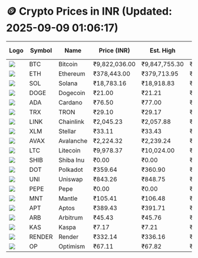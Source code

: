 # 🪙 Crypto Prices in INR (Updated: 2025-09-09 01:06:17)

| Logo | Symbol | Name       | Price (INR) | Est. High | Est. Low | Gross Profit | Fees | Net Profit | ROI % |
|------|--------|------------|-------------|-----------|----------|---------------|------|-------------|--------|
| ![](https://coin-images.coingecko.com/coins/images/1/large/bitcoin.png?1696501400) | BTC    | Bitcoin    | ₹9,822,036.00 | ₹9,847,755.30 | ₹9,796,316.70 | ₹525.08 | ₹200.00 | ₹325.08 | 0.33% |
| ![](https://coin-images.coingecko.com/coins/images/279/large/ethereum.png?1696501628) | ETH    | Ethereum   | ₹378,443.00 | ₹379,713.95 | ₹377,172.05 | ₹673.94 | ₹200.00 | ₹473.94 | 0.47% |
| ![](https://coin-images.coingecko.com/coins/images/4128/large/solana.png?1718769756) | SOL    | Solana     | ₹18,783.16 | ₹18,918.83 | ₹18,647.49 | ₹1,455.09 | ₹200.00 | ₹1,255.09 | 1.26% |
| ![](https://coin-images.coingecko.com/coins/images/5/large/dogecoin.png?1696501409) | DOGE   | Dogecoin   | ₹21.00 | ₹21.21 | ₹20.79 | ₹2,020.20 | ₹200.00 | ₹1,820.20 | 1.82% |
| ![](https://coin-images.coingecko.com/coins/images/975/large/cardano.png?1696502090) | ADA    | Cardano    | ₹76.50 | ₹77.00 | ₹76.00 | ₹1,310.49 | ₹200.00 | ₹1,110.49 | 1.11% |
| ![](https://coin-images.coingecko.com/coins/images/1094/large/tron-logo.png?1696502193) | TRX    | TRON       | ₹29.10 | ₹29.17 | ₹29.03 | ₹485.71 | ₹200.00 | ₹285.71 | 0.29% |
| ![](https://coin-images.coingecko.com/coins/images/877/large/chainlink-new-logo.png?1696502009) | LINK   | Chainlink  | ₹2,045.23 | ₹2,057.88 | ₹2,032.58 | ₹1,244.38 | ₹200.00 | ₹1,044.38 | 1.04% |
| ![](https://coin-images.coingecko.com/coins/images/100/large/fmpFRHHQ_400x400.jpg?1735231350) | XLM    | Stellar    | ₹33.11 | ₹33.43 | ₹32.79 | ₹1,939.50 | ₹200.00 | ₹1,739.50 | 1.74% |
| ![](https://coin-images.coingecko.com/coins/images/12559/large/Avalanche_Circle_RedWhite_Trans.png?1696512369) | AVAX   | Avalanche  | ₹2,224.32 | ₹2,239.24 | ₹2,209.40 | ₹1,350.64 | ₹200.00 | ₹1,150.64 | 1.15% |
| ![](https://coin-images.coingecko.com/coins/images/2/large/litecoin.png?1696501400) | LTC    | Litecoin   | ₹9,978.37 | ₹10,024.00 | ₹9,932.74 | ₹918.87 | ₹200.00 | ₹718.87 | 0.72% |
| ![](https://coin-images.coingecko.com/coins/images/11939/large/shiba.png?1696511800) | SHIB   | Shiba Inu  | ₹0.00 | ₹0.00 | ₹0.00 | ₹1,228.40 | ₹200.00 | ₹1,028.40 | 1.03% |
| ![](https://coin-images.coingecko.com/coins/images/12171/large/polkadot.png?1696512008) | DOT    | Polkadot   | ₹359.64 | ₹360.90 | ₹358.38 | ₹702.32 | ₹200.00 | ₹502.32 | 0.50% |
| ![](https://coin-images.coingecko.com/coins/images/12504/large/uniswap-logo.png?1720676669) | UNI    | Uniswap    | ₹843.26 | ₹848.75 | ₹837.77 | ₹1,310.98 | ₹200.00 | ₹1,110.98 | 1.11% |
| ![](https://coin-images.coingecko.com/coins/images/29850/large/pepe-token.jpeg?1696528776) | PEPE   | Pepe       | ₹0.00 | ₹0.00 | ₹0.00 | ₹1,585.30 | ₹200.00 | ₹1,385.30 | 1.39% |
| ![](https://coin-images.coingecko.com/coins/images/30980/large/Mantle-Logo-mark.png?1739213200) | MNT    | Mantle     | ₹105.41 | ₹106.48 | ₹104.34 | ₹2,050.02 | ₹200.00 | ₹1,850.02 | 1.85% |
| ![](https://coin-images.coingecko.com/coins/images/26455/large/aptos_round.png?1696525528) | APT    | Aptos      | ₹389.43 | ₹391.71 | ₹387.15 | ₹1,177.06 | ₹200.00 | ₹977.06 | 0.98% |
| ![](https://coin-images.coingecko.com/coins/images/16547/large/arb.jpg?1721358242) | ARB    | Arbitrum   | ₹45.43 | ₹45.76 | ₹45.10 | ₹1,476.82 | ₹200.00 | ₹1,276.82 | 1.28% |
| ![](https://coin-images.coingecko.com/coins/images/25751/large/kaspa-icon-exchanges.png?1696524837) | KAS    | Kaspa      | ₹7.17 | ₹7.21 | ₹7.13 | ₹1,220.80 | ₹200.00 | ₹1,020.80 | 1.02% |
| ![](https://coin-images.coingecko.com/coins/images/11636/large/rndr.png?1696511529) | RENDER | Render     | ₹332.14 | ₹336.16 | ₹328.12 | ₹2,447.55 | ₹200.00 | ₹2,247.55 | 2.25% |
| ![](https://coin-images.coingecko.com/coins/images/25244/large/Optimism.png?1696524385) | OP     | Optimism   | ₹67.11 | ₹67.82 | ₹66.40 | ₹2,146.17 | ₹200.00 | ₹1,946.17 | 1.95% |
